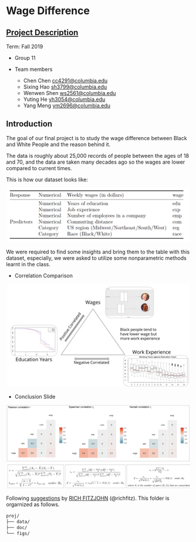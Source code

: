 # Wage Difference

## [Project Description](doc/project_instruction.pdf)

Term: Fall 2019

+ Group 11
+ Team members

	+ Chen Chen cc4291@columbia.edu
	+ Sixing Hao sh3799@columbia.edu
	+ Wenwen Shen ws2561@columbia.edu
	+ Yuting He yh3054@columbia.edu
	+ Yang Meng ym2696@columbia.edu

## Introduction
The goal of our final project is to study the wage difference between Black and White People and the reason behind it.

The data is roughly about 25,000 records of people between the ages of 18 and 70, and the data are taken many decades ago so the wages are lower compared to current times.

This is how our dataset looks like:

<p align="center">
  <img width="500" src="figs/data_str.png">
</p>



We were required to find some insights and bring them to the table with this dataset, especially, we were asked to utilize some nonparametric methods learnt in the class.

* Correlation Comparison
<p align="center">
<img src="figs/conclusion.jpg" alt="" width="500"/>
</p>

* Conclusion Slide
<p align="center">
<img src="figs/corr.jpg" alt="" width="500"/>
</p>

Following [suggestions](http://nicercode.github.io/blog/2013-04-05-projects/) by [RICH FITZJOHN](http://nicercode.github.io/about/#Team) (@richfitz). This folder is orgarnized as follows.

```
proj/
├── data/
├── doc/
└── figs/
```
